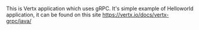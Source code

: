 This is Vertx application which uses gRPC. 
It's simple example of Helloworld application, it can be found on this site https://vertx.io/docs/vertx-grpc/java/
